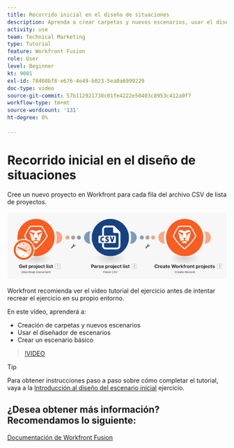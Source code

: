 ```yaml
---
title: Recorrido inicial en el diseño de situaciones
description: Aprenda a crear carpetas y nuevos escenarios, usar el diseñador de escenarios y crear un escenario básico en [!DNL Adobe Workfront Fusion].
activity: use
team: Technical Marketing
type: Tutorial
feature: Workfront Fusion
role: User
level: Beginner
kt: 9001
exl-id: 78408bf8-e676-4e49-b023-5ea0a6999229
doc-type: video
source-git-commit: 57b112921738c01fe4222e50403c8953c412a0f7
workflow-type: tm+mt
source-wordcount: '131'
ht-degree: 0%

---
```


# Recorrido inicial en el diseño de situaciones

Cree un nuevo proyecto en Workfront para cada fila del archivo CSV de lista de proyectos.

![Una imagen del escenario de fusión](assets/understand-the-basics-1.png)

Workfront recomienda ver el vídeo tutorial del ejercicio antes de intentar recrear el ejercicio en su propio entorno.

En este vídeo, aprenderá a:

* Creación de carpetas y nuevos escenarios
* Usar el diseñador de escenarios
* Crear un escenario básico

>[!VIDEO](https://video.tv.adobe.com/v/335261/?quality=12&learn=on)

>[!TIP]
>
>Para obtener instrucciones paso a paso sobre cómo completar el tutorial, vaya a la [Introducción al diseño del escenario inicial](https://experienceleague.adobe.com/docs/workfront-learn/tutorials-workfront/fusion/exercises/initial-scenario-design.html?lang=en) ejercicio.



## ¿Desea obtener más información? Recomendamos lo siguiente:

[Documentación de Workfront Fusion](https://experienceleague.adobe.com/docs/workfront/using/adobe-workfront-fusion/workfront-fusion-2.html?lang=en)
